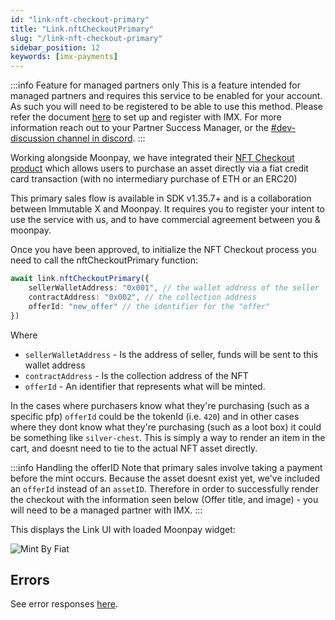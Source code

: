 ```yaml
---
id: "link-nft-checkout-primary"
title: "Link.nftCheckoutPrimary"
slug: "/link-nft-checkout-primary"
sidebar_position: 12
keywords: [imx-payments]
---
```


:::info Feature for managed partners only
This is a feature intended for managed partners and requires this service to be enabled for your account. As such you will need to be registered to be able to use this method.
Please refer the document [here](/docs/nft-checkout-primary-setup/) to set up and register with IMX.
For more information reach out to your Partner Success Manager, or the [#dev-discussion channel in discord](https://discord.gg/7URHuYFCN4).
:::

Working alongside Moonpay, we have integrated their [NFT Checkout product](https://www.moonpay.com/business/nfts) which allows users to purchase an asset directly via a fiat credit card transaction (with no intermediary purchase of ETH or an ERC20)

This primary sales flow is available in SDK v1.35.7+ and is a collaboration between Immutable X and Moonpay. It requires you to register your intent to use the service with us, and to have commercial agreement between you & moonpay.

Once you have been approved, to initialize the NFT Checkout process you need to call the nftCheckoutPrimary function:

```typescript
await link.nftCheckoutPrimary({
    sellerWalletAddress: "0x001", // the wallet address of the seller 
    contractAddress: "0x002", // the collection address
    offerId: "new_offer" // the identifier for the "offer"
})
```

Where
- `sellerWalletAddress` - Is the address of seller, funds will be sent to this wallet address
- `contractAddress` - Is the collection address of the NFT
- `offerId` - An identifier that represents what will be minted. 
  
In the cases where purchasers know what they're purchasing (such as a specific pfp) `offerId` could be the tokenId (i.e. `420`) and in other cases where they dont know what they're purchasing (such as a loot box) it could be something like `silver-chest`. This is simply a way to render an item in the cart, and doesnt need to tie to the actual NFT asset directly.

:::info Handling the offerID
Note that primary sales involve taking a payment before the mint occurs. Because the asset doesnt exist yet, we've included an `offerId` instead of an `assetID`. Therefore in order to successfully render the checkout with the information seen below (Offer title, and image) - you will need to be a managed partner with IMX.
:::

This displays the Link UI with loaded Moonpay widget:

![Mint By Fiat](/img/link-sdk-nft-checkout-primary/nft-checkout-primary.png 'NFT Checkout primary')

## Errors

See error responses [here](./link-errors.md#nft-checkout-primary).